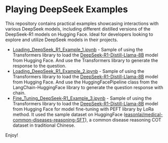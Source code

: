 # Playing DeepSeek Examples

This repository contains practical examples showcasing interactions with various DeepSeek models, including different distilled versions of the DeepSeek-R1 models on Hugging Face. Ideal for developers looking to explore and utilize DeepSeek models in their projects.

* [Loading_DeepSeek_R1_Example_1.ipynb](https://github.com/easonlai/deepseek_examples/blob/main/Loading_DeepSeek_R1_Example_1.ipynb) - Sample of using the Transformers library to load the [DeepSeek-R1-Distill-Llama-8B](https://huggingface.co/deepseek-ai/DeepSeek-R1-Distill-Llama-8B) model from Hugging Face. And use the Transformers library to generate the response to the question.
* [Loading_DeepSeek_R1_Example_2.ipynb](https://github.com/easonlai/deepseek_examples/blob/main/Loading_DeepSeek_R1_Example_2.ipynb) - Sample of using the Transformers library to load the [DeepSeek-R1-Distill-Llama-8B](https://huggingface.co/deepseek-ai/DeepSeek-R1-Distill-Llama-8B) model from Hugging Face. And use the HuggingFacePipeline class from the LangChain-HuggingFace library to generate the question response with chain.
* [Fine_Tuning_DeepSeek-R1_Example_3.ipynb](https://github.com/easonlai/deepseek_examples/blob/main/Fine_Tuning_DeepSeek_R1_Example_3.ipynb) - Sample of using the Transformers library to load the [DeepSeek-R1-Distill-Llama-8B](https://huggingface.co/deepseek-ai/DeepSeek-R1-Distill-Llama-8B) model from Hugging Face for model fine-tuning with PEFT library by LoRa method. It used the sample dataset on HuggingFace ([easonlai/medical-common-diseases-reasoning-SFT](https://huggingface.co/datasets/easonlai/medical-common-diseases-reasoning-SFT)), a common disease reasoning COT dataset in traditional Chinese.

Enjoy!
